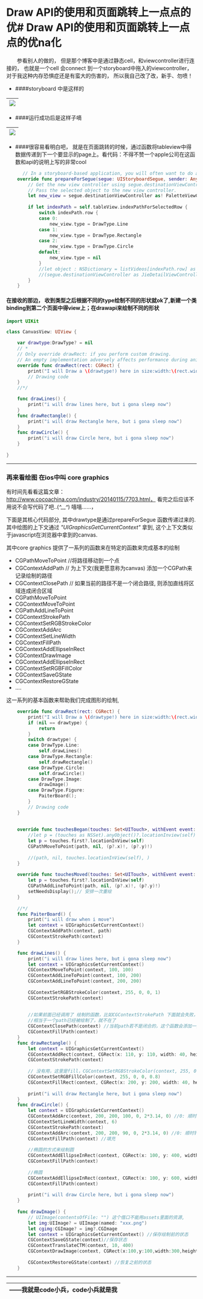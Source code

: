 # Draw API的使用和页面跳转上一点点的优# Draw API的使用和页面跳转上一点点的优na化


　　参看别人的做的， 但是那个博客中是通过静态cell，和viewcontroller进行连接的， 也就是一个cell 会connect 到一个storyboard中拖入的viewcontroller， 对于我这种内存恐惧症还是有蛮大的伤害的， 所以我自己改了改，新手、勿喷！

- ####storyboard 中是这样的

|![](QQ20160509-0.png)|
| :--: | 


- ####运行成功后是这样子嘀

|![](jupm.gif)|
| :--: |


- ####很容易看明白吧， 就是在页面跳转的时候，通过函数将tableview中得数据传递到下一个要显示的page上。看代码：不得不赞一个apple公司在这函数和api的说明上写的非常cool

```swift
      // In a storyboard-based application, you will often want to do a little preparation before navigation
    override func prepareForSegue(segue: UIStoryboardSegue, sender: AnyObject?) {
        // Get the new view controller using segue.destinationViewController.
        // Pass the selected object to the new view controller.
        let new_view = segue.destinationViewController as! PaletteViewController
        
        if let indexPath = self.tableView.indexPathForSelectedRow {
            switch indexPath.row {
            case 0:
                new_view.type = DrawType.Line
            case 1:
                new_view.type = DrawType.Rectangle
            case 2:
                new_view.type = DrawType.Circle
            default:
                new_view.type = nil
            }
            //let object : NSDictionary = listVideos[indexPath.row] as NSDictionary
            //(segue.destinationViewController as JieDetailViewController).detailItem = object
        }
    }
```


#### 在接收的那边， 收到类型之后根据不同的type绘制不同的形状就ok了,新建一个类binding到第二个页面中得view上；在drawapi来绘制不同的形状
```swift
import UIKit

class CanvasView: UIView {

    var drawtype:DrawType? = nil
    // *
    // Only override drawRect: if you perform custom drawing.
    // An empty implementation adversely affects performance during animation.
    override func drawRect(rect: CGRect) {
        print("I will Draw a \(drawtype!) here in size:width:\(rect.width),height:\(rect.height)")
        // Drawing code
    }
    //*/

    func drawLines() {
        print("i will draw lines here, but i gona sleep now")
    }
    func drawRectangle() {
        print("i will draw Rectangle here, but i gona sleep now")
    }
    func drawCircle() {
        print("i will draw Circle here, but i gona sleep now")
    }
    
}
```

---

### 再来看绘图 在ios中叫 core graphics


有时间先看看这篇文章：http://www.cocoachina.com/industry/20140115/7703.html，  看完之后应该不用说不会写代码了吧..(*^__^*) 嘻嘻……，

下面是其核心代码部分, 其中drawtype是通过prepareForSegue 函数传递过来的. 其中绘图的上下文通过
*"UIGraphicsGetCurrentContext"* 拿到, 这个上下文类似于javascript在浏览器中拿到的canvas.

其中core graphics 提供了一系列的函数来在特定的函数来完成基本的绘制
- CGPathMoveToPoint //将路径移动到一个点
- CGContextAddPath // 为上下文(我更愿意称为canvas) 添加一个CGPath来记录绘制的路径
- CGContextClosePath // 如果当前的路径不是一个闭合路径, 则添加直线将区域连成闭合区域
- CGPathMoveToPoint
- CGContextMoveToPoint
- CGPathAddLineToPoint
- CGContextStrokePath
- CGContextSetRGBStrokeColor
- CGContextAddArc
- CGContextSetLineWidth
- CGContextFillPath
- CGContextAddEllipseInRect
- CGContextDrawImage
- CGContextAddEllipseInRect
- CGContextSetRGBFillColor
- CGContextSaveGState
- CGContextRestoreGState
- ....

这一系列的基本函数来帮助我们完成图形的绘制,

```swift
    override func drawRect(rect: CGRect) {
        print("I will Draw a \(drawtype!) here in size:width:\(rect.width),height:\(rect.height)")
        if (nil == drawtype) {
            return
        }
        switch drawtype! {
        case DrawType.Line:
            self.drawLines()
        case DrawType.Rectangle:
            self.drawRectangle()
        case DrawType.Circle:
            self.drawCircle()
        case DrawType.Image:
            drawImage()
        case DrawType.Figure:
            PaiterBoard();
        }
        // Drawing code
    }
    
    
    override func touchesBegan(touches: Set<UITouch>, withEvent event: UIEvent?) {
        //let p = (touches as NSSet).anyObject()?.locationInview(self)
        let p = touches.first?.locationInView(self)
        CGPathMoveToPoint(path, nil, (p?.x)!, (p?.y)!)
        
        //(path, nil, touches.locationInView(self), )
    }
    
    override func touchesMoved(touches: Set<UITouch>, withEvent event: UIEvent?) {
        let p = touches.first?.locationInView(self)
        CGPathAddLineToPoint(path, nil, (p?.x)!, (p?.y)!)
        setNeedsDisplay();// 安排一次重绘
    }
    
    //*/
    func PaiterBoard() {
        print("i will draw when i move")
        let context = UIGraphicsGetCurrentContext()
        CGContextAddPath(context, path)
        CGContextStrokePath(context)
    }

    func drawLines() {
        print("i will draw lines here, but i gona sleep now")
        let context = UIGraphicsGetCurrentContext()
        CGContextMoveToPoint(context, 100, 100)
        CGContextAddLineToPoint(context, 100, 200)
        CGContextAddLineToPoint(context, 200, 200)
        
        CGContextSetRGBStrokeColor(context, 255, 0, 0, 1)
        CGContextStrokePath(context)
        
        
        //如果前面已经调用了 绘制的函数，比如CGContextStrokePath 下面就会失败，
        //相当于一个path已经被绘制了，就不在了
        CGContextClosePath(context) //当前path若不是闭合的，这个函数会添加一条直线让当前path闭合
        CGContextFillPath(context)
    }
    func drawRectangle() {
        let context = UIGraphicsGetCurrentContext()
        CGContextAddRect(context, CGRect(x: 110, y: 110, width: 40, height: 40))
        CGContextStrokePath(context)
        
        // 没有用，这里是fill，CGContextSetRGBStrokeColor(context, 255, 0, 0, 1)
        CGContextSetRGBFillColor(context, 255, 0, 0, 0.8)
        CGContextFillRect(context, CGRect(x: 200, y: 200, width: 40, height: 40))
        
        print("i will draw Rectangle here, but i gona sleep now")
    }
    func drawCircle() {
        let context = UIGraphicsGetCurrentContext()
        CGContextAddArc(context, 200, 200, 100, 0, 2*3.14, 0) //0: 顺时针, 1: 逆时针
        CGContextSetLineWidth(context, 6)
        CGContextStrokePath(context)
        CGContextAddArc(context, 200, 200, 90, 0, 2*3.14, 0) //0: 顺时针, 1: 逆时针
        CGContextFillPath(context) //填充
        
        //椭圆的方式来绘制圆
        CGContextAddEllipseInRect(context, CGRect(x: 100, y: 400, width: 100, height: 100))
        CGContextFillPath(context)
        
        //椭圆
        CGContextAddEllipseInRect(context, CGRect(x: 100, y: 600, width: 100, height: 50))
        CGContextFillPath(context)
        
        print("i will draw Circle here, but i gona sleep now")
    }
    
    func drawImage() {
        // UIImage(contentsOfFile: "") 这个借口不能用assets里面的资源,
        let img:UIImage? = UIImage(named: "xxx.png")
        let cgimg:CGImage? = img?.CGImage
        let context = UIGraphicsGetCurrentContext() //保存绘制前的状态
        CGContextSaveGState(context)//保存状态
        CGContextTranslateCTM(context, 10, 400)
        CGContextDrawImage(context, CGRect(x:100,y:100,width:300,height:300), cgimg)
        
        CGContextRestoreGState(context) //恢复之前的状态
    }

```


---

| ——**我就是code小兵，code小兵就是我**  |
| --: |



















































